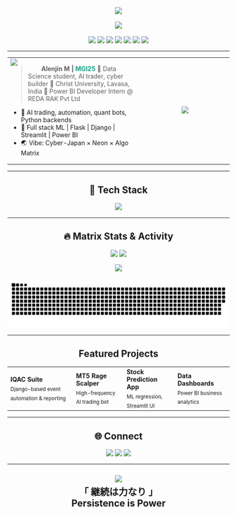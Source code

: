 <!-- README.md for github.com/mgi25 -->

<!-- Neon cyber banner (SVG-based) -->
<p align="center">
  <img src="https://capsule-render.vercel.app/api?type=rect&color=0:232526,100:16A085&height=170&section=header&text=MGI25%20Terminal%20%E3%80%8C%20%E2%97%8B%E2%97%8B%E3%80%8D&fontSize=50&fontAlignY=60&fontColor=E5FF70&desc=Algorithmic%20Craftsman%20%7C%20AI%20Automator%20%7C%20Full%20Stack%20Cyborg&descAlign=60&descAlignY=80&animation=fadeIn" />
</p>

<p align="center">
  <img src="https://readme-typing-svg.demolab.com?font=Fira+Mono&pause=800&color=16A085&width=500&lines=%F0%9F%8F%B7+%E3%81%93%E3%82%93%E3%81%AB%E3%81%A1%E3%81%AF%EF%BC%81+Welcome+to+the+Cyber+Matrix;Building+the+future+with+code+%7C+AI+%E2%9C%A8+Trading+%E2%9C%A8+Art;" />
</p>

<!-- Tech and badges section -->
<p align="center">
  <img src="https://img.shields.io/badge/-Python-181825?style=for-the-badge&logo=python" />
  <img src="https://img.shields.io/badge/-Flask-232526?style=for-the-badge&logo=flask" />
  <img src="https://img.shields.io/badge/-MT5-16A085?style=for-the-badge" />
  <img src="https://img.shields.io/badge/-PowerBI-181825?style=for-the-badge&logo=powerbi" />
  <img src="https://img.shields.io/badge/-Django-232526?style=for-the-badge&logo=django" />
  <img src="https://img.shields.io/badge/-Streamlit-16A085?style=for-the-badge&logo=streamlit" />
  <img src="https://img.shields.io/badge/-JS-232526?style=for-the-badge&logo=javascript" />
</p>

---

<!-- About Me (as "glassy" cyber card) -->
<table align="center">
<tr>
<td width="60%">
  
<img src="https://img.icons8.com/nolan/64/artificial-intelligence.png" align="left" width="70" />
  
<blockquote>
<b>Alenjin M | <span style="color:#16A085">MGI25</span></b>  
🚀 Data Science student, AI trader, cyber builder  
📍 Christ University, Lavasa, India  
💼 Power BI Developer Intern @ REDA RAK Pvt Ltd  
</blockquote>
  
<ul>
  <li>🤖 AI trading, automation, quant bots, Python backends</li>
  <li>🧬 Full stack ML | Flask | Django | Streamlit | Power BI</li>
  <li>🌏 Vibe: Cyber-Japan × Neon × Algo Matrix</li>
</ul>
</td>
<td width="40%" align="center">
  <img src="https://user-images.githubusercontent.com/43414928/132893049-44b22ca3-0151-4383-99c3-eeb6eaa8a905.gif" width="220"/>
</td>
</tr>
</table>

---

<!-- 3D Skills section (fake, using skillicons) -->
<h2 align="center">💾 <b>Tech Stack</b></h2>
<p align="center">
  <img src="https://skillicons.dev/icons?i=py,flask,django,js,react,html,css,postgres,mysql,git,linux,vscode,streamlit,pandas,numpy,matplotlib,fastapi,github,powerbi&theme=dark" />
</p>

---

<!-- Activity & snake section with dark neon theme -->
<h2 align="center">🔥 <b>Matrix Stats & Activity</b></h2>
<p align="center">
  <img src="https://github-readme-stats.vercel.app/api?username=mgi25&show_icons=true&theme=radical&hide_border=true" width="47%"/>
  <img src="https://github-readme-streak-stats.herokuapp.com?user=mgi25&theme=tokyonight&hide_border=true" width="47%"/>
</p>
<p align="center">
  <img src="https://github-profile-trophy.vercel.app/?username=mgi25&theme=matrix&column=7&no-frame=true" />
</p>
<p align="center">
  <img src="https://raw.githubusercontent.com/mgi25/mgi25/main/output/github-contribution-grid-snake.svg" alt="snake anim" />
</p>

---

<!-- Projects in glassy cards -->
<h2 align="center"><b>Featured Projects</b></h2>

<table align="center">
<tr>
<td>
  <b>IQAC Suite</b><br>
  <sub>Django-based event automation & reporting</sub>
</td>
<td>
  <b>MT5 Rage Scalper</b><br>
  <sub>High-frequency AI trading bot</sub>
</td>
<td>
  <b>Stock Prediction App</b><br>
  <sub>ML regression, Streamlit UI</sub>
</td>
<td>
  <b>Data Dashboards</b><br>
  <sub>Power BI business analytics</sub>
</td>
</tr>
</table>

---

<!-- Connect, neon social icons -->
<h2 align="center"><b>🌐 Connect</b></h2>
<p align="center">
  <a href="mailto:alenjinmgi@gmail.com"><img src="https://img.shields.io/badge/Email-D14836?style=for-the-badge&logo=gmail&logoColor=white" /></a>
  <a href="https://www.linkedin.com/in/alenjin"><img src="https://img.shields.io/badge/LinkedIn-16A085?style=for-the-badge&logo=linkedin" /></a>
  <a href="https://t.me/alenjinmgi"><img src="https://img.shields.io/badge/Telegram-232526?style=for-the-badge&logo=telegram" /></a>
</p>

---

<p align="center" style="font-size: 1.5em;">
  <img src="https://media.giphy.com/media/3oKIPwoeGErMmaI43C/giphy.gif" width="80">
  <br>
  <b>「 継続は力なり 」<br>Persistence is Power</b>
</p>
